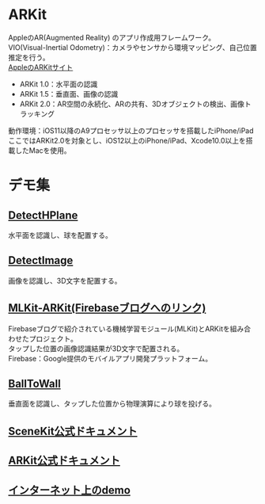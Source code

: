 # ARKit

AppleのAR(Augmented Reality) のアプリ作成用フレームワーク。  
VIO(Visual-Inertial Odometry)：カメラやセンサから環境マッピング、自己位置推定を行う。  
<a href="https://developer.apple.com/jp/arkit/" target="_blank">AppleのARKitサイト</a>

- ARKit 1.0：水平面の認識
- ARKit 1.5：垂直面、画像の認識
- ARKit 2.0：AR空間の永続化、ARの共有、3Dオブジェクトの検出、画像トラッキング

動作環境：iOS11以降のA9プロセッサ以上のプロセッサを搭載したiPhone/iPad  
ここではARKit2.0を対象とし、iOS12以上のiPhone/iPad、Xcode10.0以上を搭載したMacを使用。

# デモ集
## [DetectHPlane](./DetectHPlane)
水平面を認識し、球を配置する。

## [DetectImage](./DetectImage)
画像を認識し、3D文字を配置する。

## [MLKit-ARKit(Firebaseブログへのリンク)](https://firebase.googleblog.com/2018/12/see-how-ml-kit-and-arkit-play-together.html)
Firebaseブログで紹介されている機械学習モジュール(MLKit)とARKitを組み合わせたプロジェクト。  
タップした位置の画像認識結果が3D文字で配置される。  
Firebase：Google提供のモバイルアプリ開発プラットフォーム。

## [BallToWall](./BallToWall)
垂直面を認識し、タップした位置から物理演算により球を投げる。

## [SceneKit公式ドキュメント](https://developer.apple.com/documentation/scenekit)

## [ARKit公式ドキュメント](https://developer.apple.com/jp/documentation/arkit/)

## [インターネット上のdemo](https://github.com/kboy-silvergym/ARKit-Emperor)
